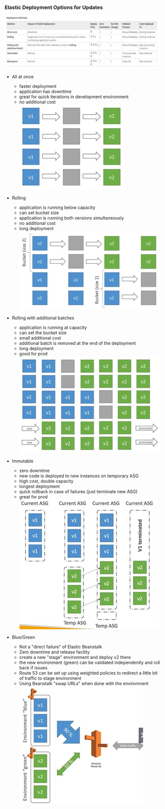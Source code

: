 ### Elastic Deployment Options for Updates ###
![](images/aim10.jpg)

* All at once     
    * faster deployment 
    * application has downtime
    * great for quick iterations in development environment
    * no additional cost  
    ![](images/aim3.jpg)
    
* Rolling 
    * application is running below capacity
    * can set bucket size
    * application is running both versions simultaneously
    * no additional cost 
    * long deployment   
    ![](images/aim4.jpg)

* Rolling with additional batches 
    * application is running at capacity
    * can set the bucket size
    * small additional cost
    * additional batch is removed at the end of the deployment
    * long deployment
    * good for prod
    ![](images/aim5.jpg)

* Immutable
    * zero downtime
    * new code is deployed to new instances on temporary ASG
    * high cost, double capacity
    * longest deployment
    * quick rollback in case of failures (just terminate new ASG)
    * great for prod  
    ![](images/aim6.jpg)

* Blue/Green
    * Not a "direct failure" of Elastic Beanstalk
    * Zero downtime and release facility
    * create a new "stage" environment and deploy v2 there 
    * the new environment (green) can be validated independently and roll back if issues
    * Route 53 can be set up using weighted policies to redirect a little bit of traffic to stage environment
    * Using Beanstalk "swap URLs" when done with the environment 
    ![](images/aim7.jpg)
    